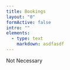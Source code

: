 ```yaml
---
title: Bookings
layout: "0"
formActive: false
intro: ""
elements:
  - type: text
    markdown: asdfasdf
---
```

Not Necessary
